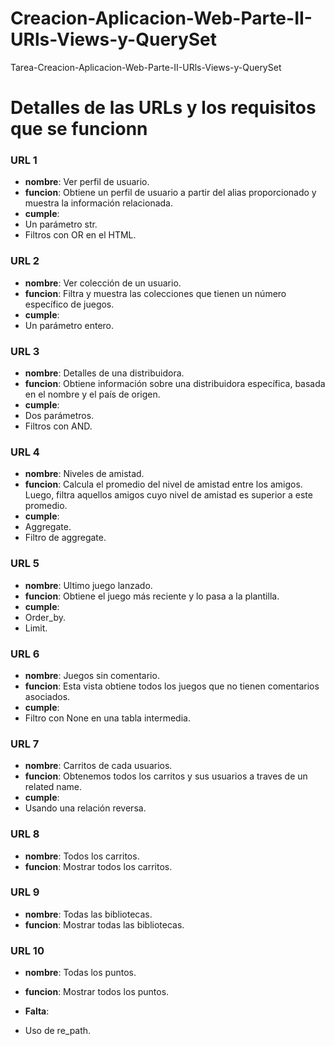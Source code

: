 # Creacion-Aplicacion-Web-Parte-II-URls-Views-y-QuerySet
Tarea-Creacion-Aplicacion-Web-Parte-II-URls-Views-y-QuerySet

# Detalles de las URLs y los requisitos que se funcionn

### URL 1
- **nombre**: Ver perfil de usuario.
- **funcion**: Obtiene un perfil de usuario a partir del alias proporcionado y muestra la información relacionada.
- **cumple**:
- Un parámetro str.
- Filtros con OR en el HTML.

### URL 2
- **nombre**: Ver colección de un usuario.
- **funcion**: Filtra y muestra las colecciones que tienen un número específico de juegos.
- **cumple**:
- Un parámetro entero.

### URL 3
- **nombre**: Detalles de una distribuidora.
- **funcion**: Obtiene información sobre una distribuidora específica, basada en el nombre y el país de origen.
- **cumple**:
- Dos parámetros.
- Filtros con AND.

### URL 4
- **nombre**: Niveles de amistad.
- **funcion**: Calcula el promedio del nivel de amistad entre los amigos. Luego, filtra aquellos amigos cuyo nivel de amistad es superior a este promedio.
- **cumple**:
- Aggregate.
- Filtro de aggregate.

### URL 5
- **nombre**: Ultimo juego lanzado.
- **funcion**: Obtiene el juego más reciente y lo pasa a la plantilla.
- **cumple**:
- Order_by.
- Limit.

### URL 6
- **nombre**: Juegos sin comentario.
- **funcion**: Esta vista obtiene todos los juegos que no tienen comentarios asociados.
- **cumple**:
- Filtro con None en una tabla intermedia.

### URL 7
- **nombre**: Carritos de cada usuarios.
- **funcion**: Obtenemos todos los carritos y sus usuarios a traves de un related name.
- **cumple**:
- Usando una relación reversa.

### URL 8
- **nombre**: Todos los carritos.
- **funcion**: Mostrar todos los carritos.

### URL 9
- **nombre**: Todas las bibliotecas.
- **funcion**: Mostrar todas las bibliotecas.

### URL 10
- **nombre**: Todas los puntos.
- **funcion**: Mostrar todos los puntos.

- **Falta**:
- Uso de re_path.





